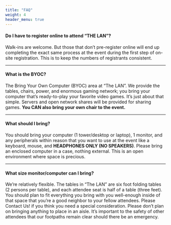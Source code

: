 ```yaml
---
title: "FAQ"
weight: 4
header_menu: true
---
```

  
#### Do I have to register online to attend “THE LAN”?

Walk-ins are welcome. But those that don’t pre-register online will end up completing the exact same process at the event during the first step of on-site registration. This is to keep the numbers of registrants consistent.

---

#### What is the BYOC?

The Bring Your Own Computer (BYOC) area at “The LAN”. We provide the tables, chairs, power, and enormous gaming network; you bring your computer that’s ready-to-play your favorite video games. It’s just about that simple. Servers and open network shares will be provided for sharing games. **You CAN also bring your own chair to the event.**

---

#### What should I bring?

You should bring your computer (1 tower/desktop or laptop), 1 monitor, and any peripherals within reason that you want to use at the event like a keyboard, mouse, and **HEADPHONES ONLY (NO SPEAKERS)**. Please bring an enclosed computer in a case, nothing external. This is an open environment where space is precious.

---

#### What size monitor/computer can I bring?

We’re relatively flexible. The tables in “The LAN” are six foot folding tables (2 persons per table), and each attendee seat is half of a table (three feet). You should plan to fit everything you bring with you well-enough inside of that space that you’re a good neighbor to your fellow attendees. Please Contact Us! if you think you need a special consideration. Please don’t plan on bringing anything to place in an aisle. It’s important to the safety of other attendees that our footpaths remain clear should there be an emergency.